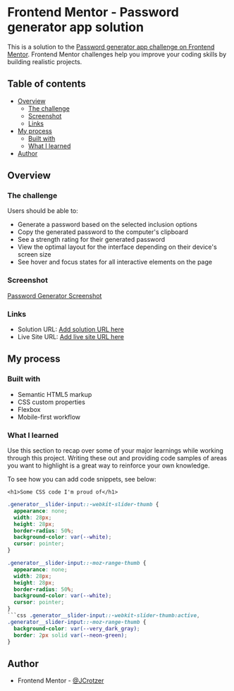 # Frontend Mentor - Password generator app solution

This is a solution to the [Password generator app challenge on Frontend Mentor](https://www.frontendmentor.io/challenges/password-generator-app-Mr8CLycqjh). Frontend Mentor challenges help you improve your coding skills by building realistic projects.

## Table of contents

- [Overview](#overview)
  - [The challenge](#the-challenge)
  - [Screenshot](#screenshot)
  - [Links](#links)
- [My process](#my-process)
  - [Built with](#built-with)
  - [What I learned](#what-i-learned)
- [Author](#author)

## Overview

### The challenge

Users should be able to:

- Generate a password based on the selected inclusion options
- Copy the generated password to the computer's clipboard
- See a strength rating for their generated password
- View the optimal layout for the interface depending on their device's screen size
- See hover and focus states for all interactive elements on the page

### Screenshot

[Password Generator Screenshot](/assets/images/Screenshot%202025-03-20%20105750.png)

### Links

- Solution URL: [Add solution URL here](https://github.com/JCrotzer/password-generator.git)
- Live Site URL: [Add live site URL here](https://jcrotzer.github.io/password-generator/)

## My process

### Built with

- Semantic HTML5 markup
- CSS custom properties
- Flexbox
- Mobile-first workflow

### What I learned

Use this section to recap over some of your major learnings while working through this project. Writing these out and providing code samples of areas you want to highlight is a great way to reinforce your own knowledge.

To see how you can add code snippets, see below:

```
<h1>Some CSS code I'm proud of</h1>
```

```css
.generator__slider-input::-webkit-slider-thumb {
  appearance: none;
  width: 28px;
  height: 28px;
  border-radius: 50%;
  background-color: var(--white);
  cursor: pointer;
}
```

````css
.generator__slider-input::-moz-range-thumb {
  appearance: none;
  width: 28px;
  height: 28px;
  border-radius: 50%;
  background-color: var(--white);
  cursor: pointer;
}
```css .generator__slider-input::-webkit-slider-thumb:active,
.generator__slider-input::-moz-range-thumb {
  background-color: var(--very_dark_gray);
  border: 2px solid var(--neon-green);
}
````

## Author

- Frontend Mentor - [@JCrotzer](https://www.frontendmentor.io/profile/JCrotzer)
